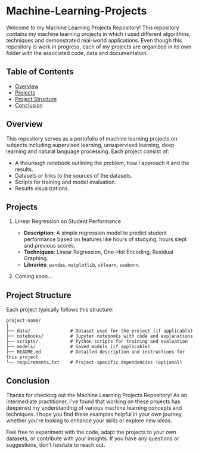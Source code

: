 # Machine-Learning-Projects
Welcome to my Machine Learning Projects Repository! This repository contains my machine learning projects in which i used different algorithms, techniques and demonstrated real-world applications. Even though this repository is work in progress, each of my projects are organized in its own folder with the associated code, data and documentation.
## Table of Contents
  - [Overview](url)
  - [Projects](url)
  - [Project Structure](url)
  - [Conclusion](url)
## Overview
This repository serves as a portofolio of machine learning projects on subjects including supervised learning, unsupervised learning, deep learning and natural language processing. Each project consist of:
  - A thourough notebook outlining the problem, how I approach it and the results.
  - Datasets or links to the sources of the datasets.
  - Scripts for training and model evaluation.
  - Results visualizations.
## Projects
1.  Linear Regression on Student Performance

     - **Description**: A simple regression model to predict student performance based on features like hours of studying, hours slept and previous scores.
     - **Techniques**: Linear Regression, One-Hot Encoding, Residual Graphing.
     - **Libraries**: `pandas`, `matplotlib`, `sklearn`, `seaborn`.
       
2. Coming soon...
## Project Structure
Each project typically follows this structure:

  ```
  project-name/
  │
  ├── data/               # Dataset used for the project (if applicable)
  ├── notebooks/          # Jupyter notebooks with code and explanations
  ├── scripts/            # Python scripts for training and evaluation
  ├── models/             # Saved models (if applicable)
  ├── README.md           # Detailed description and instructions for this project
  └── requirements.txt    # Project-specific dependencies (optional)
  ```
## Conclusion
Thanks for checking out the Machine Learning Projects Repository! As an intermediate practitioner, I've found that working on these projects has deepened my understanding of various machine learning concepts and techniques. I hope you find these examples helpful in your own journey, whether you're looking to enhance your skills or explore new ideas.

Feel free to experiment with the code, adapt the projects to your own datasets, or contribute with your insights. If you have any questions or suggestions, don’t hesitate to reach out.


